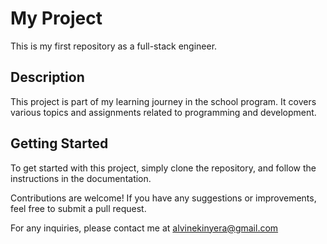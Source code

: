 # My Project

This is my first repository as a full-stack engineer.

## Description

This project is part of my learning journey in the school program. It covers various topics and assignments related to programming and development.

## Getting Started

To get started with this project, simply clone the repository, and follow the instructions in the documentation.

Contributions are welcome! If you have any suggestions or improvements, feel free to submit a pull request.

For any inquiries, please contact me at alvinekinyera@gmail.com
